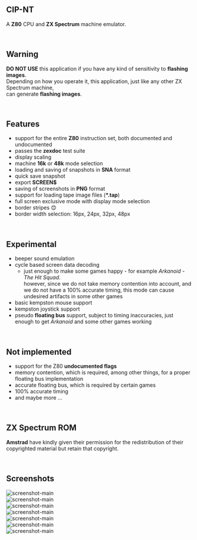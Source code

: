 ## CIP-NT ##
A **Z80** CPU and **ZX Spectrum** machine emulator.

&nbsp;
## Warning ##
**DO NOT USE** this application if you have any kind of sensitivity to **flashing images**.  
Depending on how you operate it, this application, just like any other ZX Spectrum machine,  
can generate **flashing images**.

&nbsp;
## Features ##
- support for the entire **Z80** instruction set, both documented and undocumented
- passes the **zexdoc** test suite
- display scaling
- machine **16k** or **48k** mode selection
- loading and saving of snapshots in **SNA** format
- quick save snapshot
- export **SCREEN$**
- saving of screenshots in **PNG** format
- support for loading tape image files (**\*.tap**)
- full screen exclusive mode with display mode selection
- border stripes &#x1F60A;
- border width selection: 16px, 24px, 32px, 48px

&nbsp;
## Experimental ##
- beeper sound emulation
- cycle based screen data decoding  
    - just enough to make some games happy - for example *Arkanoid - The Hit Squad*.  
      however, since we do not take memory contention into account, and we do not have a 100% accurate timing,
      this mode can cause undesired artifacts in some other games
- basic kempston mouse support
- kempston joystick support
- pseudo **floating bus** support, subject to timing inaccuracies, just enough to get *Arkanoid* and some other games working

&nbsp;
## Not implemented ##
- support for the Z80 **undocumented flags**
- memory contention, which is required, among other things, for a proper floating bus implementation
- accurate floating bus, which is required by certain games
- 100% accurate timing  
- and maybe more ...

&nbsp;
## ZX Spectrum ROM ##
**Amstrad** have kindly given their permission for the redistribution
of their copyrighted material but retain that copyright.

&nbsp;
## Screenshots ##
![screenshot-main](screenshots/MAIN.png)  
![screenshot-main](screenshots/MAIN-SOUND.png)  
![screenshot-main](screenshots/MAIN-BASIC.png)  
![screenshot-main](screenshots/GAME-BATTY.png)  
![screenshot-main](screenshots/GAME-8bitTRIS.png)  
![screenshot-main](screenshots/GAME-PING-PONG.png)  
![screenshot-main](screenshots/GAME-HIGH-NOON.png)  

